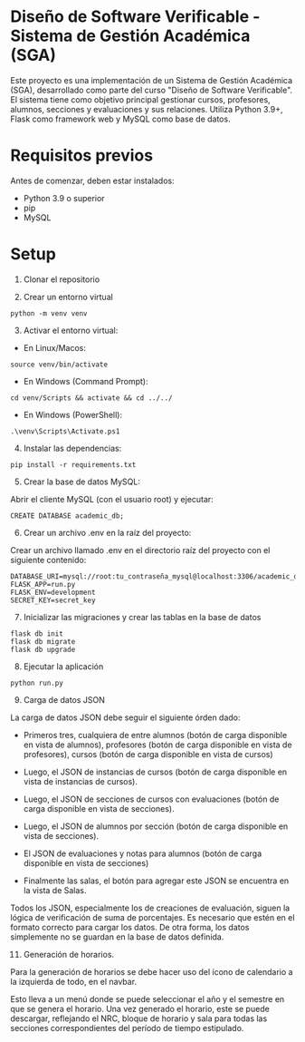 # Diseño de Software Verificable - Sistema de Gestión Académica (SGA)

Este proyecto es una implementación de un Sistema de Gestión Académica (SGA), desarrollado como parte del curso "Diseño de Software Verificable". El sistema tiene como objetivo principal gestionar cursos, profesores, alumnos, secciones y evaluaciones y sus relaciones. Utiliza Python 3.9+, Flask como framework web y MySQL como base de datos.

# Requisitos previos
Antes de comenzar, deben estar instalados:
- Python 3.9 o superior
- pip
- MySQL

# Setup
1. Clonar el repositorio

2. Crear un entorno virtual 
```
python -m venv venv
```

3. Activar el entorno virtual:
- En Linux/Macos: 

`source venv/bin/activate`
- En Windows (Command Prompt): 

`cd venv/Scripts && activate && cd ../../`
- En Windows (PowerShell): 

`.\venv\Scripts\Activate.ps1`

4. Instalar las dependencias:
```
pip install -r requirements.txt
```

5. Crear la base de datos MySQL:

Abrir el cliente MySQL (con el usuario root) y ejecutar:
```
CREATE DATABASE academic_db;
```

6. Crear un archivo .env en la raíz del proyecto:

Crear un archivo llamado .env en el directorio raíz del proyecto con el siguiente contenido:
```
DATABASE_URI=mysql://root:tu_contraseña_mysql@localhost:3306/academic_db
FLASK_APP=run.py
FLASK_ENV=development
SECRET_KEY=secret_key
```

7. Inicializar las migraciones y crear las tablas en la base de datos
```
flask db init
flask db migrate
flask db upgrade
```

8. Ejecutar la aplicación 
```
python run.py
```

9. Carga de datos JSON

La carga de datos JSON debe seguir el siguiente órden dado:

 - Primeros tres, cualquiera de entre alumnos (botón de carga disponible en vista de alumnos), profesores (botón de carga disponible en vista de profesores), cursos (botón de carga disponible en vista de cursos)

 - Luego, el JSON de instancias de cursos (botón de carga disponible en vista de instancias de cursos).

 - Luego, el JSON de secciones de cursos con evaluaciones (botón de carga disponible en vista de secciones).

- Luego, el JSON de alumnos por sección (botón de carga disponible en vista de secciones).

- El JSON de evaluaciones y notas para alumnos (botón de carga disponible en vista de secciones)

- Finalmente las salas, el botón para agregar este JSON se encuentra en la vista de Salas.

Todos los JSON, especialmente los de creaciones de evaluación, siguen la lógica de verificación de suma de porcentajes.
Es necesario que estén en el formato correcto para cargar los datos. De otra forma, los datos simplemente no se guardan en la base de datos definida.

11. Generación de horarios.

Para la generación de horarios se debe hacer uso del ícono de calendario a la izquierda de todo, en el navbar.

Esto lleva a un menú donde se puede seleccionar el año y el semestre en que se genera el horario. Una vez generado el horario, este se puede descargar, reflejando el NRC, bloque de horario y sala para todas las secciones correspondientes del período de tiempo estipulado.
